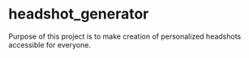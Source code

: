 # headshot_generator
Purpose of this project is to make creation of personalized headshots accessible for everyone. 
